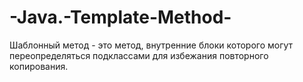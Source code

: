 # -Java.-Template-Method-
Шаблонный метод  - это метод, внутренние блоки которого могут 
переопределяться подклассами для избежания повторного копирования.
